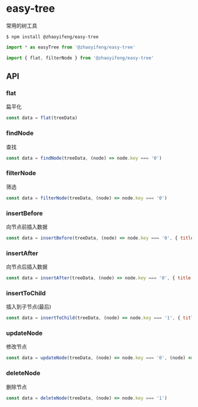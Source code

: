 # easy-tree
常用的树工具

```shell
$ npm install @zhaoyifeng/easy-tree
```

```javascript
import * as easyTree from '@zhaoyifeng/easy-tree'
```

```javascript
import { flat, filterNode } from '@zhaoyifeng/easy-tree'
```

## API

### flat
扁平化

```javascript
const data = flat(treeData)
```

### findNode
查找

```javascript
const data = findNode(treeData, (node) => node.key === '0')
```

### filterNode
筛选

```javascript
const data = filterNode(treeData, (node) => node.key === '0')
```

### insertBefore
向节点前插入数据

```javascript
const data = insertBefore(treeData, (node) => node.key === '0', { title: '0000', key: '0000' })
```

### insertAfter
向节点后插入数据

```javascript
const data = insertAfter(treeData, (node) => node.key === '0', { title: '0000', key: '0000' })
```

### insertToChild
插入到子节点(最后)

```javascript
const data = insertToChild(treeData, (node) => node.key === '1', { title: '0000', key: '0000' })
```

### updateNode
修改节点

```javascript
const data = updateNode(treeData, (node) => node.key === '0', (node) => ({ ...node, title: '0000' }))
```

### deleteNode
删除节点

```javascript
const data = deleteNode(treeData, (node) => node.key === '1')
```

